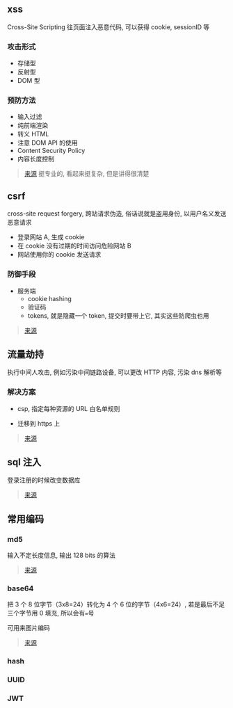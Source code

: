 ## xss

Cross-Site Scripting 往页面注入恶意代码, 可以获得 cookie, sessionID 等

### 攻击形式

- 存储型
- 反射型
- DOM 型

### 预防方法

- 输入过滤
- 纯前端渲染
- 转义 HTML
- 注意 DOM API 的使用
- Content Security Policy
- 内容长度控制

> [来源](https://tech.meituan.com/2018/09/27/fe-security.html) 挺专业的, 看起来挺复杂, 但是讲得很清楚

## csrf

cross-site request forgery, 跨站请求伪造, 俗话说就是盗用身份, 以用户名义发送恶意请求

- 登录网站 A, 生成 cookie
- 在 cookie 没有过期的时间访问危险网站 B
- 网站使用你的 cookie 发送请求

### 防御手段

- 服务端
  - cookie hashing
  - 验证码
  - tokens, 就是隐藏一个 token, 提交时要带上它, 其实这些防爬虫也用

> [来源](https://www.cnblogs.com/hyddd/archive/2009/04/09/1432744.html)

## 流量劫持

执行中间人攻击, 例如污染中间链路设备, 可以更改 HTTP 内容, 污染 dns 解析等

### 解决方案

- csp, 指定每种资源的 URL 白名单规则

- 迁移到 https 上

> [来源](https://juejin.im/entry/5bcec8e2518825102423e391)

## sql 注入

登录注册的时候改变数据库

> [来源](https://www.jianshu.com/p/078df7a35671)

## 常用编码

### md5

输入不定长度信息, 输出 128 bits 的算法

> [来源](https://zh.wikipedia.org/wiki/MD5)

### base64

把 3 个 8 位字节（3x8=24）转化为 4 个 6 位的字节（4x6=24）, 若是最后不足三个字节用 0 填充, 所以会有`=`号

可用来图片编码

> [来源](https://www.jianshu.com/p/f39a54826de5)

### hash

### UUID

### JWT
